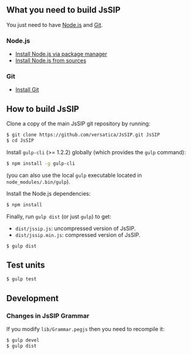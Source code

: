 ## What you need to build JsSIP

You just need to have [Node.js](http://nodejs.org/) and [Git](http://git-scm.com/).


### Node.js

* [Install Node.js via package manager](https://github.com/joyent/node/wiki/Installing-Node.js-via-package-manager)
* [Install Node.js from sources](http://nodejs.org)

### Git

* [Install Git](http://git-scm.com/book/en/Getting-Started-Installing-Git)


## How to build JsSIP

Clone a copy of the main JsSIP git repository by running:

```bash
$ git clone https://github.com/versatica/JsSIP.git JsSIP
$ cd JsSIP
```

Install `gulp-cli` (>= 1.2.2) globally (which provides the `gulp` command):

```bash
$ npm install -g gulp-cli
```

(you can also use the local `gulp` executable located in `node_modules/.bin/gulp`).

Install the Node.js dependencies:

```bash
$ npm install
```

Finally, run `gulp dist` (or just `gulp`) to get:

* `dist/jssip.js`: uncompressed version of JsSIP.
* `dist/jssip.min.js`: compressed version of JsSIP.

```bash
$ gulp dist
```


## Test units

```bash
$ gulp test
```


## Development

### Changes in JsSIP Grammar

If you modify `lib/Grammar.pegjs` then you need to recompile it:

```bash
$ gulp devel
$ gulp dist
```

